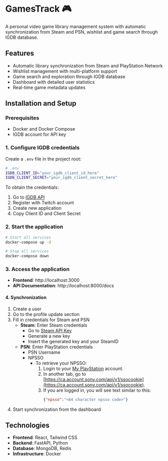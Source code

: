 # GamesTrack 🎮

A personal video game library management system with automatic synchronization from Steam and PSN, wishlist and game search through IGDB database.

## Features

- Automatic library synchronization from Steam and PlayStation Network
- Wishlist management with multi-platform support
- Game search and exploration through IGDB database
- Dashboard with detailed user statistics
- Real-time game metadata updates

## Installation and Setup

### Prerequisites

- Docker and Docker Compose
- IGDB account for API key

### 1. Configure IGDB credentials

Create a `.env` file in the project root:

```bash
# .env
IGDB_CLIENT_ID="your_igdb_client_id_here"
IGDB_CLIENT_SECRET="your_igdb_client_secret_here"
```

To obtain the credentials:
1. Go to [IGDB API](https://api.igdb.com/)
2. Register with Twitch account
3. Create new application
4. Copy Client ID and Client Secret

### 2. Start the application

```bash
# Start all services
docker-compose up -d

# Stop all services
docker-compose down
```

### 3. Access the application

- **Frontend**: http://localhost:3000
- **API Documentation**: http://localhost:8000/docs

#### 4. Synchronization
1. Create a user
2. Go to the profile update section
3. Fill in credentials for Steam and PSN
    - **Steam**: Enter Steam credentials
        - Go to [Steam API Key](https://steamcommunity.com/dev/apikey)
        - Generate a new key
        - Insert the generated key and your SteamID
   - **PSN**: Enter PlayStation credentials
     - PSN Username
     - NPSSO
       - To retrieve your NPSSO:
         1. Login to your [My PlayStation](https://my.playstation.com) account.
         2. In another tab, go to [https://ca.account.sony.com/api/v1/ssocookie](https://ca.account.sony.com/api/v1/ssocookie).
         3. If you are logged in, you will see text similar to this:
            ```json
            {"npsso":"<64 character npsso code>"}
            ```
4. Start synchronization from the dashboard

## Technologies

- **Frontend**: React, Tailwind CSS
- **Backend**: FastAPI, Python
- **Database**: MongoDB, Redis
- **Infrastructure**: Docker